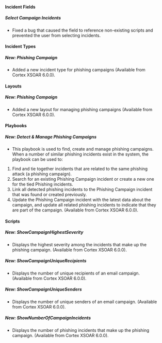 #### Incident Fields
##### Select Campaign Incidents
- Fixed a bug that caused the field to reference non-existing scripts and prevented the user from selecting incidents.


#### Incident Types
##### New: Phishing Campaign
- Added a new incident type for phishing campaigns (Available from Cortex XSOAR 6.0.0).


#### Layouts
##### New: Phishing Campaign
- Added a new layout for managing phishing campaigns (Available from Cortex XSOAR 6.0.0).


#### Playbooks
##### New: Detect & Manage Phishing Campaigns
- This playbook is used to find, create and manage phishing campaigns. When a number of similar phishing incidents exist in the system, the playbook can be used to:
1. Find and tie together incidents that are related to the same phishing attack (a phishing campaign).
2. Search for an existing Phishing Campaign incident or create a new one for the tied Phishing incidents.
3. Link all detected phishing incidents to the Phishing Campaign incident that was found or created previously.
4. Update the Phishing Campaign incident with the latest data about the campaign, and update all related phishing incidents to indicate that they are part of the campaign. (Available from Cortex XSOAR 6.0.0).


#### Scripts
##### New: ShowCampaignHighestSeverity
- Displays the highest severity among the incidents that make up the phishing campaign. (Available from Cortex XSOAR 6.0.0).

##### New: ShowCampaignUniqueRecipients
- Displays the number of unique recipients of an email campaign. (Available from Cortex XSOAR 6.0.0).

##### New: ShowCampaignUniqueSenders
- Displays the number of unique senders of an email campaign. (Available from Cortex XSOAR 6.0.0).

##### New: ShowNumberOfCampaignIncidents
- Displays the number of phishing incidents that make up the phishing campaign. (Available from Cortex XSOAR 6.0.0).